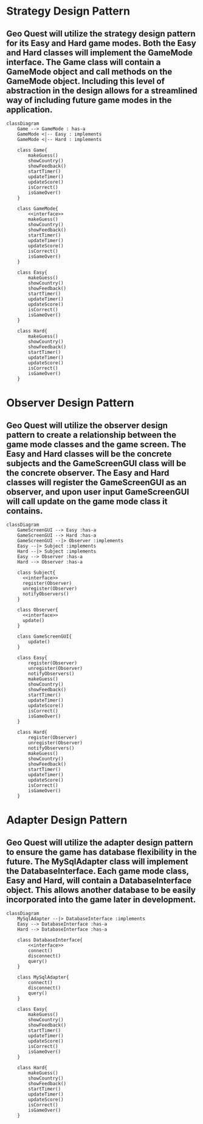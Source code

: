 # Strategy Design Pattern
## Geo Quest will utilize the strategy design pattern for its Easy and Hard game modes. Both the Easy and Hard classes will implement the GameMode interface. The Game class will contain a GameMode object and call methods on the GameMode object. Including this level of abstraction in the design allows for a streamlined way of including future game modes in the application.
```mermaid
classDiagram
    Game --> GameMode : has-a
    GameMode <|-- Easy : implements
    GameMode <|-- Hard : implements
    
    class Game{
        makeGuess()
        showCountry()
        showFeedback()
        startTimer()
        updateTimer()
        updateScore()
        isCorrect()
        isGameOver()
    }

    class GameMode{
        <<interface>>
        makeGuess()
        showCountry()
        showFeedback()
        startTimer()
        updateTimer()
        updateScore()
        isCorrect()
        isGameOver()
    }

    class Easy{
        makeGuess()
        showCountry()
        showFeedback()
        startTimer()
        updateTimer()
        updateScore()
        isCorrect()
        isGameOver()
    }
    
    class Hard{
        makeGuess()
        showCountry()
        showFeedback()
        startTimer()
        updateTimer()
        updateScore()
        isCorrect()
        isGameOver()
    }
```

# Observer Design Pattern
## Geo Quest will utilize the observer design pattern to create a relationship between the game mode classes and the game screen. The Easy and Hard classes will be the concrete subjects and the GameScreenGUI class will be the concrete observer. The Easy and Hard classes will register the GameScreenGUI as an observer, and upon user input GameScreenGUI will call update on the game mode class it contains.

```mermaid
classDiagram
    GameScreenGUI --> Easy :has-a
    GameScreenGUI --> Hard :has-a
    GameScreenGUI --|> Observer :implements
    Easy --|> Subject :implements
    Hard --|> Subject :implements
    Easy --> Observer :has-a
    Hard --> Observer :has-a

    class Subject{
      <<interface>>
      register(Observer)
      unregister(Observer)
      notifyObservers()
    }

    class Observer{
      <<interface>>
      update()
    }
    
    class GameScreenGUI{
        update()
    }

    class Easy{
        register(Observer)
        unregister(Observer)
        notifyObservers()
        makeGuess()
        showCountry()
        showFeedback()
        startTimer()
        updateTimer()
        updateScore()
        isCorrect()
        isGameOver()
    }

    class Hard{
        register(Observer)
        unregister(Observer)
        notifyObservers()
        makeGuess()
        showCountry()
        showFeedback()
        startTimer()
        updateTimer()
        updateScore()
        isCorrect()
        isGameOver()
    }
```

# Adapter Design Pattern
## Geo Quest will utilize the adapter design pattern to ensure the game has database flexibility in the future.  The MySqlAdapter class will implement the DatabaseInterface. Each game mode class, Easy and Hard, will contain a DatabaseInterface object. This allows another database to be easily incorporated into the game later in development.

```mermaid
classDiagram
    MySqlAdapter --|> DatabaseInterface :implements
    Easy --> DatabaseInterface :has-a
    Hard --> DatabaseInterface :has-a

    class DatabaseInterface{
        <<interface>>
        connect()
        disconnect()
        query()
    }

    class MySqlAdapter{
        connect()
        disconnect()
        query()
    }

    class Easy{
        makeGuess()
        showCountry()
        showFeedback()
        startTimer()
        updateTimer()
        updateScore()
        isCorrect()
        isGameOver()
    }

    class Hard{
        makeGuess()
        showCountry()
        showFeedback()
        startTimer()
        updateTimer()
        updateScore()
        isCorrect()
        isGameOver()
    }

```
